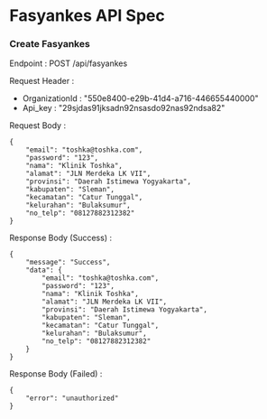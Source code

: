# Fasyankes API Spec

### Create Fasyankes

Endpoint : POST /api/fasyankes


Request Header :

- OrganizationId : "550e8400-e29b-41d4-a716-446655440000"
- Api_key : "29sjdas91jksadn92nsasdo92nas92ndsa82"

Request Body :

```
{
	"email": "toshka@toshka.com",
	"password": "123",
	"nama": "Klinik Toshka",
	"alamat": "JLN Merdeka LK VII",
	"provinsi": "Daerah Istimewa Yogyakarta",
	"kabupaten": "Sleman",
	"kecamatan": "Catur Tunggal",
	"kelurahan": "Bulaksumur",
	"no_telp": "08127882312382" 
}
```

Response Body (Success) :

```
{
	"message": "Success",
	"data": {
		"email": "toshka@toshka.com",
		"password": "123",
		"nama": "Klinik Toshka",
		"alamat": "JLN Merdeka LK VII",
		"provinsi": "Daerah Istimewa Yogyakarta",
		"kabupaten": "Sleman",
		"kecamatan": "Catur Tunggal",
		"kelurahan": "Bulaksumur",
		"no_telp": "08127882312382"
	}
}
```

Response Body (Failed) :

```
{
	"error": "unauthorized"
}
```
